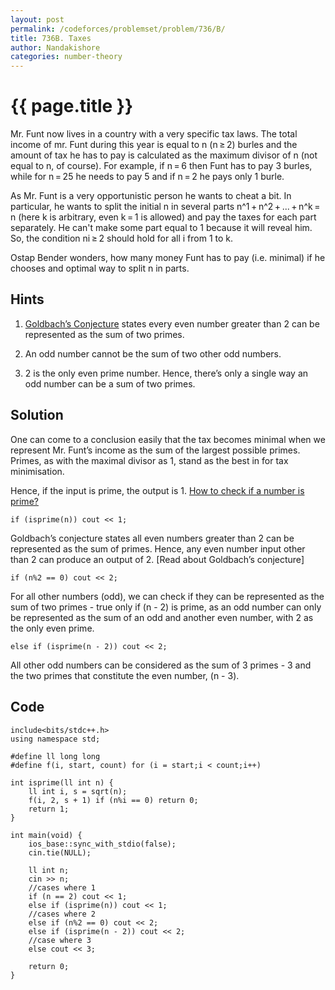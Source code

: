 ```yaml
---
layout: post
permalink: /codeforces/problemset/problem/736/B/
title: 736B. Taxes
author: Nandakishore
categories: number-theory
---
```


{{ page.title }}
================

<div class = "sol-question">
<div class = "sizer-mid">

Mr. Funt now lives in a country with a very specific tax laws. The total income of mr. Funt during this year is equal to n (n ≥ 2) burles and the amount of tax he has to pay is calculated as the maximum divisor of n (not equal to n, of course). For example, if n = 6 then Funt has to pay 3 burles, while for n = 25 he needs to pay 5 and if n = 2 he pays only 1 burle.

As Mr. Funt is a very opportunistic person he wants to cheat a bit. In particular, he wants to split the initial n in several parts n^1 + n^2 + ... + n^k = n (here k is arbitrary, even k = 1 is allowed) and pay the taxes for each part separately. He can't make some part equal to 1 because it will reveal him. So, the condition ni ≥ 2 should hold for all i from 1 to k.

Ostap Bender wonders, how many money Funt has to pay (i.e. minimal) if he chooses and optimal way to split n in parts.

</div>
</div>

<div class = "sol-hint">
<div class = "sizer-mid">

Hints
-----

1. [Goldbach’s Conjecture](https://en.wikipedia.org/wiki/Goldbach%27s_conjecture) states every even number greater than 2 can be represented as the sum of two primes.

2. An odd number cannot be the sum of two other odd numbers.

3. 2 is the only even prime number. Hence, there’s only a single way an odd number can be a sum of two primes.

</div>
</div>

<div class = "sol-solution">
<div class = "sizer-mid">

Solution
--------

One can come to a conclusion easily that the tax becomes minimal when we represent Mr. Funt’s income as the sum of the largest possible primes. Primes, as with the maximal divisor as 1, stand as the best in for tax minimisation.

Hence, if the input is prime, the output is 1. [How to check if a number is prime?](http://planetmath.org/howtofindwhetheragivennumberisprimeornot)

~~~
if (isprime(n)) cout << 1;
~~~

Goldbach’s conjecture states all even numbers greater than 2 can be represented as the sum of primes. Hence, any even number input other than 2 can produce an output of 2. [Read about Goldbach’s conjecture]

~~~
if (n%2 == 0) cout << 2;
~~~

For all other numbers (odd), we can check if they can be represented as the sum of two primes - true only if (n - 2) is prime, as an odd number can only be represented as the sum of an odd and another even number, with 2 as the only even prime.

~~~
else if (isprime(n - 2)) cout << 2;
~~~

All other odd numbers can be considered as the sum of 3 primes - 3 and the two primes that constitute the even number, (n - 3).

</div>
</div>

<div class="sol-code">
<div class="sizer-mid">

Code
----

~~~
include<bits/stdc++.h>
using namespace std;

#define ll long long
#define f(i, start, count) for (i = start;i < count;i++)

int isprime(ll int n) {
    ll int i, s = sqrt(n);
    f(i, 2, s + 1) if (n%i == 0) return 0;
    return 1;
}

int main(void) {
    ios_base::sync_with_stdio(false);
    cin.tie(NULL);

    ll int n;
    cin >> n;
    //cases where 1
    if (n == 2) cout << 1;
    else if (isprime(n)) cout << 1;
    //cases where 2
    else if (n%2 == 0) cout << 2;
    else if (isprime(n - 2)) cout << 2;
    //case where 3
    else cout << 3;

    return 0;
}
~~~

</div>
</div>
